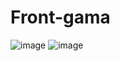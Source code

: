 # Front-gama
![image](https://user-images.githubusercontent.com/48138054/166131188-b888519f-0da5-421b-8af0-f93ddffb61c8.png)
![image](https://user-images.githubusercontent.com/48138054/166131212-501178ee-adb2-4ab7-822f-2d336ae4d2e1.png)
